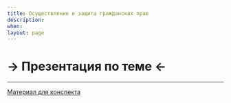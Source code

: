 ```yaml
---
title: Осуществление и защита гражданских прав
description:
when:
layout: page
---
```


<style>
td {
    border: 1px solid black;
    text-align: left;
    font-weight: 300;
}
</style>

# &rarr; <a id="goToPresentation" target="_blank">Презентация по теме</a> &larr;

<hr />

[Материал для конспекта](./09/Samozaschita_Sukhanov.pdf)

<!-- # Вопросы -->

<!-- 1. Понятие и способы осуществления гражданских прав и исполнения гражданских обязанностей. -->
<!-- 2. Пределы осуществления гражданских прав. -->
<!-- 3. Понятие и содержание права на защиту гражданских прав. -->
<!-- 4. Самозащита гражданских прав. -->
<!-- 5. Особенности различных способов защиты прав. -->
<!-- 6. Юридическое значение и виды сроков. -->
<!-- 7. Порядок исчисления сроков. -->
<!-- 8. Понятие и классификация сроков защиты гражданского права. Приведите примеры -->
<!--    споров, для разрешения которых законом предусмотрен обязательный -->
<!--    претензионный порядок. -->
<!-- 9. Принципы осуществления прав и исполнения обязанностей: -->
<!--    - Целеполагающие принципы: -->
<!--      - Принцип гарантированного осуществления гражданских прав и исполнения -->
<!--        обязанностей -->
<!--      - Принцип эффективности -->
<!--      - Принцип сочетания частных (личных) и общественных интересов -->
<!--    - Принципы-методы: -->
<!--      - Принцип беспрепятственного осуществления гражданских прав -->
<!--      - Принцип равенства участников гражданских правоотношений -->
<!--      - Принцип диспозитивности -->
<!--      - Принцип сохранения прав в случае отказа граждан и юридических лиц от этих -->
<!--        прав -->
<!--      - Принцип недопустимости злоупотребления правом -->
<!--      - Принцип соразмерности гражданских прав и обязанностей -->

<!-- # Задачи -->

<!-- ## Задача 1 -->

<!-- Одна из жительниц подъезда дома № 14 по улице Новомихайловской Валентина -->
<!-- Андреевна была любительницей кошек и собак. Семьи у пожилой женщины не было, -->
<!-- поэтому она после выхода на пенсию взяла из собачьего приюта четырех собак -->
<!-- разных пород, а также регулярно подбирала на улице бездомных кошек, число -->
<!-- которых за полгода достигло двенадцати. Домашние питомцы Валентины Андреевны -->
<!-- доставляли ей много радости, однако соседи по подъезду испытывали большие -->
<!-- неудобства: мало того, что им мешал шум, создаваемый животными, запахи из -->
<!-- квартиры Валентины Андреевны проникали на лестничную клетку, а затем и в -->
<!-- квартиры соседей. -->

<!-- Токаревы, являясь ближайшими соседями Валентины Андреевны в отчаянии вызвали -->
<!-- участкового с требованием прекратить безобразие. Однако участковый объяснил, что -->
<!-- ограничения по содержанию животных, влекущие наложение административного -->
<!-- взыскания в случае их невыполнения касаются только содержания диких и в том -->
<!-- числе редких животных. Также граждане должны соблюдать санитарно-гигиенические, -->
<!-- ветеринарные и требования по безопасности содержания животных. В частности -->
<!-- существует запрет на содержание животных в местах общего пользования, в -->
<!-- коммунальных квартирах, при наличии у соседей медицинских противопоказаний, -->
<!-- выгул без поводка и намордника и т.д. Уголовное наказание может последовать за -->
<!-- причинение тяжкого вреда по неосторожности при нападении животного и за жестокое -->
<!-- обращение с животным, повлекшее его гибель или увечье. Так как в действиях -->
<!-- соседки отсутствуют составы преступления и административного правонарушения, -->
<!-- привлечь к ответственности Валентину Андреевну невозможно и забрать животных -->
<!-- милиция не может. Инициативная группа соседей на следующий день обратилась за -->
<!-- консультацией к юристу. -->

<!-- **Вопросы:** -->

<!-- 1. Как определить пределы осуществления права? -->
<!-- 2. Какую консультацию по защите прав соседей должен дать юрист? -->
<!-- 3. Могут ли соседи требовать устранить препятствия в осуществлении своих прав -->
<!--    путем передачи животных Валентины Андреевны в собачий и кошачий приюты? -->

<!-- ## Задача 2 -->

<!-- Тарас и Надежда Ивановы расторгли брак в судебном порядке. В решении суда по -->
<!-- заявлению лиц, участвующих в деле было указано, что материальных претензий они -->
<!-- друг к другу не имеют, спор о месте проживания несовершеннолетнего ребенка -->
<!-- Даниила (12 лет) отсутствует. После расторжения брака бывшие супруги заключили -->
<!-- соглашение, в котором определили, что двухкомнатная квартира, приобретенная ими -->
<!-- во время брака, сохраняет статус общей собственности, но с определением равных -->
<!-- долей в праве. Пользование жилым помещением предоставляется Надежде Ивановой, -->
<!-- которая будет проживать в данной квартире с сыном Даниилом, Тарас же Иванов -->
<!-- право пользования этим жилым помещением утрачивает. Взамен этого Надежда -->
<!-- обязуется не предъявлять требования к бывшему супругу о содержании -->
<!-- несовершеннолетнего ребенка в виде взыскания алиментов до достижения Даниилом -->
<!-- совершеннолетнего возраста. Не считая данный договор алиментным соглашением, -->
<!-- бывшие супруги не стали обращаться к нотариусу за его удостоверением. Через год -->
<!-- Надежда попала в больницу с черепно-мозговой травмой и вследствие длительного -->
<!-- лечения, повлекшего значительные расходы на медикаменты и потерю в заработной -->
<!-- плате, стала испытывать материальные затруднения. К тому же сын занимался лыжным -->
<!-- спортом и затраты на экипировку и участие в соревнованиях так же были нагрузкой -->
<!-- на бюджет семьи. Подруга посоветовала Надежде обратиться в суд с требованием к -->
<!-- отцу Даниила и взыскать алименты на ребенка за прошедшее с расторжения брака -->
<!-- время. Однако Надежда сомневалась, что имеет на это право вследствие -->
<!-- подписанного с бывшим супругом договора. -->

<!-- **Вопросы:** -->

<!-- 1. Имеет ли юридическую силу подписанное между Надеждой и Тарасом Ивановыми -->
<!--    соглашение? -->
<!-- 2. Какие юридические последствия имеет отказ от субъективных гражданских прав? -->
<!-- 3. Как следует поступить Надежде Ивановой в сложившейся ситуации? -->

<!-- ## Задача 3 -->

<!-- Два брата Леонид и Яков получили в наследство от отца долю в праве общей -->
<!-- собственности на офисное помещение, расположенное в центре города. Кроме них -->
<!-- другими сособственниками были ООО «Янтарь» и гражданин Сидоренко Н.Н. -->

<!-- Леонид желал улучшить свои жилищные условия и нуждался в деньгах, поэтому решил -->
<!-- продать свою долю. Он обратился к директору ООО «Янтарь» Матвейчук А.А. с -->
<!-- предложением купить его долю, так как он слышал о намерениях общества постепенно -->
<!-- выкупить все помещение и считал его наиболее заинтересованным в приобретении. -->
<!-- Матвейчук А.А. разъяснил, что по закону у всех сособственников имеется -->
<!-- преимущественное перед третьими лицами право покупки продаваемой доли, поэтому -->
<!-- чтобы избежать конкуренции между сособственниками он предложил Леониду вступить -->
<!-- в качестве участника в ООО «Янтарь» с вкладом в уставный капитал в виде -->
<!-- принадлежащей ему доли в праве общей собственности. Он пояснил, что впоследствии -->
<!-- Леонид может выйти из состава участников общества с выплатой причитающейся ему -->
<!-- денежной суммы, соответствующей внесенному вкладу. -->

<!-- Леонид обратился к знакомому юристу с просьбой разъяснить ему правомерность -->
<!-- данного предложения. Он опасался, что другие сособственники, защищая свои -->
<!-- интересы, оспорят его действия по передаче доли обществу. -->

<!-- **Вопросы:** -->

<!-- 1. Каковы пределы осуществления гражданских прав? Дайте понятие «злоупотребление -->
<!--    правом». Является ли описанная ситуация примером злоупотребления правом? -->
<!-- 2. Могут ли другие сособственники оспорить сделку по внесению в качестве вклада -->
<!--    в уставной капитал доли в праве общей собственности? -->
<!-- 3. Какое разъяснение должен дать юрист по данному вопросу? -->

<!-- ## Задача 4 -->

<!-- Кулагина М. 5 марта купила в торговом центре «Омский» весенний плащ. Когда -->
<!-- Кулагина примерила новый плащ с сапогами, шляпкой и новой сумочкой, она поняла, -->
<!-- что новый плащ не согласуется с другими вещами стилистически. К тому же из -->
<!-- передачи «Модный приговор» она узнала, что темные тона старят как минимум на -->
<!-- десять лет. 20 марта Кулагина решила обменять плащ на другой по цвету и фасону. -->
<!-- Однако заведующая торговым центром отказалась обменивать товар, так как Кулагина -->
<!-- М. пропустила 14-дневный срок. Кулагина М. настаивала на удовлетворении своих -->
<!-- требований, пояснив, что 19 марта был выходной день – воскресенье, и центр был -->
<!-- закрыт. -->

<!-- Кто прав в данной ситуации? Как необходимо исчислять срок для обмена товара? -->
<!-- Каковы особенности окончания срока в нерабочий день? -->

<!-- ## Задача 5 -->

<!-- Новый директор ООО «Буря» Океанов П., избранный учредителями 11.11.2019 года, и -->
<!-- являющийся одним из его участников, в процессе ознакомления с документами -->
<!-- общества выяснил, что 20.07.2019 года общество совершило сделку по отчуждению -->
<!-- имущества, - земельного участка, площадью 500 ГА, супруге одного из участников. -->
<!-- Посчитав, что это сделка является сделкой с заинтересованностью Океанов П. решил -->
<!-- ее обжаловать. Он был уверен, что срок давности не истек, поскольку он узнал о -->
<!-- совершенной сделке только 20.11.2020 года. -->

<!-- С каким моментом закон связывает начало течения срока исковой давности? Каковы -->
<!-- особенности определения начала течения срока исковой давности в целях -->
<!-- оспаривания сделок для участников ООО? -->

<!-- Усатов К. 30.04.2011 года заключил с ПАО «Стройкредитбанк» договор банковского -->
<!-- вклада на два года на сумму 800 000 рублей по ставке 11% годовых. В августе 2011 -->
<!-- года Усатов К. уехал в Израиль в целях обмена опытом работы в сфере медицины. -->
<!-- Летом 2019 года Усатов вернулся домой и вспомнил, что у него имеется вклад в -->
<!-- Банке. Когда он обратился к сотруднику Банка с целью забрать вклад, сотрудник -->
<!-- банка отказал в этой просьбе со ссылкой на то, что срок действия договора истек. -->
<!-- Банк после окончания срока действия договора еще год начислял проценты по ставке -->
<!-- до востребования, а потом по условиям договора денежные средства автоматически -->
<!-- перешли Банку. -->

<!-- С какого момента начинают начисляться проценты по договору банковского вклада? В -->
<!-- чем особенность истечения срока действия договора по договору банковского -->
<!-- вклада? Можно ли ограничить право вкладчика на возврат вклада по первому -->
<!-- требованию? Применяются ли сроки исковой давности к такого рода отношениям? -->

<!-- ## Задача 6 -->

<!-- Борискин А. до того, как был призван в армию, жил с бабушкой и дедушкой в -->
<!-- трехкомнатной квартире. В результате приватизации указанной квартиры он стал -->
<!-- собственником 1/3 доли. За время пребывания Борискина А. в Вооруженных силах РФ -->
<!-- его бабушка и дедушка подали иски о деприватизации указанной квартиры и о -->
<!-- выселении Борискина А. из соответствующего жилья. В армии Борискин А. находился -->
<!-- несколько лет, так как после окончания срочной службы заключил контракт на 2 -->
<!-- года и служил в «горячей точке». Когда Борискин А. вернулся из армии ему -->
<!-- пришлось снимать комнату, так как проживать ему было негде. В связи с этим -->
<!-- Борискин А. обратился в суд с иском о признании права собственности на 1/3 -->
<!-- квартиры. Однако суд отказал ему в заявленных требованиях со ссылкой на то, что -->
<!-- с момента принятия решения суда о деприватизации прошло более трех лет, истек -->
<!-- срок давности. -->

<!-- Оцените законность решения суда. Когда в данной ситуации начинает течь срок -->
<!-- давности? В каких случаях происходит приостановление течения срока исковой -->
<!-- давности? -->

<!-- ## Задача 7 -->

<!-- Между Ломиным А. и АО «Ажурстрой» был заключен договор участия в долевом -->
<!-- строительстве многоквартирного жилого дома (объект). По условиям договора объект -->
<!-- должен был быть сдан в эксплуатацию 01.02.2013 года, но Застройщик нарушил сроки -->
<!-- и передал квартиры дольщикам только 01.07.2015 года. Ломин А. насчитал неустойку -->
<!-- в размере 250 тыс. рублей, но соответствующее требование предъявил только -->
<!-- 10.04.2016 года. Ответчик заявил в суде о пропуске срока исковой давности. Ломин -->
<!-- А., в свою очередь, подал заявление о восстановлении срока исковой давности, -->
<!-- ссылаясь на то, что осенью 2015 и зимой 2016 года он сильно болел, а в марте -->
<!-- 2016 года он находился в очередном отпуске за границей. -->

<!-- Кто прав в данной ситуации? Как решение примет суд? Назовите основания -->
<!-- восстановления сроков исковой давности? -->

<!-- Дополнительно: -->

<!-- 1. [Обобщение судебной практики по вопросам, связанным с применением норм закона, регулирующих исковую давность](https://xn--80az.xn--b1aew.xn--p1ai/upload/site128/document_file/Obobschenie_sudebnoy_praktiki_po_voprosam,_svyazannym_s_primen.pdf) -->
<!-- 2. [Пункт 12 Постановления Пленума Верховного Суда РФ, Пленума ВАС РФ от 28.02.1995 № 2/1 «О некоторых вопросах, связанных с введением в действие части первой Гражданского кодекса Российской Федерации»](http://www.consultant.ru/document/cons_doc_LAW_6186/) -->

<!-- # Задания -->

<!-- ## Задание 1 -->

<!-- Ознакомьтесь с Постановлением Пленума Верховного Суда РФ от 29.09.2015 № 43 (СПС -->
<!-- «КонсультантПлюс») и ответьте на вопросы: -->

<!-- 1. Что понимается под правом лица, подлежащим защите судом? -->
<!-- 2. О совокупности каких обстоятельств должно узнать лицо, чтобы начал течь срок -->
<!--    исковой давности? -->
<!-- 3. Когда начинает течь срок исковой давности по требованиям публично-правовых -->
<!--    образований в лице уполномоченных органов? -->
<!-- 4. Какова форма заявления о пропуске исковой давности? -->
<!-- 5. Течет ли срок исковой давности со дня обращения в суд за защитой нарушенного -->
<!--    права? -->
<!-- 6. В каких случаях течение срока исковой давности приостанавливается? -->
<!-- 7. Что считается днем обраения в суд за судебной защитой? -->
<!-- 8. Какие действия свидительствуют о признании долга? -->
<!-- 9. Какие уважительные причины являются основание для восстановления пропущенного -->
<!--    срока исковой давности? -->

<!-- ## Задание 2 -->

<!-- На какие виды товаров устанавливаются сроки годности и сроки службы? -->
<!-- Распределите номера указанных товаров по соответствующим ячейкам. -->

<!-- <\!-- +---------------+---------------+ -\-> -->
<!-- <\!-- |Срок годности  |               | -\-> -->
<!-- <\!-- +---------------+---------------+ -\-> -->
<!-- <\!-- |Срок службы    |               | -\-> -->
<!-- <\!-- +---------------+---------------+ -\-> -->

<!-- <table border="1"> -->
<!--   <tr> -->
<!--     <td align="left" valign="top"> -->
<!--       Срок годности -->
<!--     </td> -->
<!--     <td align="left" valign="top"> -->
<!--       &nbsp;&nbsp;&nbsp;&nbsp;&nbsp;&nbsp;&nbsp;&nbsp;&nbsp;&nbsp;&nbsp;&nbsp;&nbsp;&nbsp;&nbsp;&nbsp;&nbsp;&nbsp;&nbsp;&nbsp;&nbsp;&nbsp;&nbsp;&nbsp;&nbsp;&nbsp;&nbsp;&nbsp;&nbsp;&nbsp;&nbsp;&nbsp;&nbsp;&nbsp;&nbsp;&nbsp;&nbsp;&nbsp;&nbsp;&nbsp;&nbsp;&nbsp;&nbsp;&nbsp;&nbsp; -->
<!--     </td> -->
<!--   </tr> -->
<!--   <tr> -->
<!--     <td align="left" valign="top"> -->
<!--       Срок службы -->
<!--     </td> -->
<!--     <td align="left" valign="top"> -->
<!--       &nbsp;&nbsp;&nbsp;&nbsp;&nbsp;&nbsp;&nbsp;&nbsp;&nbsp;&nbsp;&nbsp;&nbsp;&nbsp;&nbsp;&nbsp;&nbsp;&nbsp;&nbsp;&nbsp;&nbsp;&nbsp;&nbsp;&nbsp;&nbsp;&nbsp;&nbsp;&nbsp;&nbsp;&nbsp;&nbsp;&nbsp;&nbsp;&nbsp;&nbsp;&nbsp;&nbsp;&nbsp;&nbsp;&nbsp;&nbsp;&nbsp;&nbsp;&nbsp;&nbsp;&nbsp; -->
<!--     </td> -->
<!--   </tr> -->
<!-- </table> -->

<!-- <\!-- +-------------------------+-------------------------+-------------------------+ -\-> -->
<!-- <\!-- |1) велосипед             |10) витамин «с»          |19) холодильник          | -\-> -->
<!-- <\!-- +-------------------------+-------------------------+-------------------------+ -\-> -->
<!-- <\!-- |2) набор шоколадных      |11) масло сливочное      |20) кофе натуральный     | -\-> -->
<!-- <\!-- |конфет                   |                         |растворимый              | -\-> -->
<!-- <\!-- +-------------------------+-------------------------+-------------------------+ -\-> -->
<!-- <\!-- |3) печенье овсяное       |12) чай «Бодрость»       |21) вода минеральная     | -\-> -->
<!-- <\!-- +-------------------------+-------------------------+-------------------------+ -\-> -->
<!-- <\!-- |4) телевизор             |13) зефир в шоколаде     |22) музыкальный центр    | -\-> -->
<!-- <\!-- +-------------------------+-------------------------+-------------------------+ -\-> -->
<!-- <\!-- |5) смартфон              |14) крем для рук         |23) стиральная машина    | -\-> -->
<!-- <\!-- +-------------------------+-------------------------+-------------------------+ -\-> -->
<!-- <\!-- |6) глазные капли         |15) микроволновая печь   |24) молоко 3%            | -\-> -->
<!-- <\!-- +-------------------------+-------------------------+-------------------------+ -\-> -->
<!-- <\!-- |7) рыбные консервы       |16) таблетки от головной |25) корм для собак       | -\-> -->
<!-- <\!-- |                         |боли                     |                         | -\-> -->
<!-- <\!-- +-------------------------+-------------------------+-------------------------+ -\-> -->
<!-- <\!-- |8) мобильный телефон     |17) видеомагнитофон      |26) фруктовое варенье    | -\-> -->
<!-- <\!-- +-------------------------+-------------------------+-------------------------+ -\-> -->
<!-- <\!-- |9) кефир                 |18) жевательная резинка  |27) фен                  | -\-> -->
<!-- <\!-- +-------------------------+-------------------------+-------------------------+ -\-> -->

<!-- <table border="1"> -->
<!--   <tr> -->
<!--     <td align="left" valign="top"> -->
<!--       1) велосипед -->
<!--     </td> -->
<!--     <td align="left" valign="top"> -->
<!--       10) витамин «с» -->
<!--     </td> -->
<!--     <td align="left" valign="top"> -->
<!--       19) холодильник -->
<!--     </td> -->
<!--   </tr> -->
<!--   <tr> -->
<!--     <td align="left" valign="top"> -->
<!--       2) набор шоколадных      <br /> -->
<!--       конфет -->
<!--     </td> -->
<!--     <td align="left" valign="top"> -->
<!--       11) масло сливочное      <br /> -->
<!--     </td> -->
<!--     <td align="left" valign="top"> -->
<!--       20) кофе натуральный     <br /> -->
<!--       растворимый -->
<!--     </td> -->
<!--   </tr> -->
<!--   <tr> -->
<!--     <td align="left" valign="top"> -->
<!--       3) печенье овсяное -->
<!--     </td> -->
<!--     <td align="left" valign="top"> -->
<!--       12) чай «Бодрость» -->
<!--     </td> -->
<!--     <td align="left" valign="top"> -->
<!--       21) вода минеральная -->
<!--     </td> -->
<!--   </tr> -->
<!--   <tr> -->
<!--     <td align="left" valign="top"> -->
<!--       4) телевизор -->
<!--     </td> -->
<!--     <td align="left" valign="top"> -->
<!--       13) зефир в шоколаде -->
<!--     </td> -->
<!--     <td align="left" valign="top"> -->
<!--       22) музыкальный центр -->
<!--     </td> -->
<!--   </tr> -->
<!--   <tr> -->
<!--     <td align="left" valign="top"> -->
<!--       5) смартфон -->
<!--     </td> -->
<!--     <td align="left" valign="top"> -->
<!--       14) крем для рук -->
<!--     </td> -->
<!--     <td align="left" valign="top"> -->
<!--       23) стиральная машина -->
<!--     </td> -->
<!--   </tr> -->
<!--   <tr> -->
<!--     <td align="left" valign="top"> -->
<!--       6) глазные капли -->
<!--     </td> -->
<!--     <td align="left" valign="top"> -->
<!--       15) микроволновая печь -->
<!--     </td> -->
<!--     <td align="left" valign="top"> -->
<!--       24) молоко 3% -->
<!--     </td> -->
<!--   </tr> -->
<!--   <tr> -->
<!--     <td align="left" valign="top"> -->
<!--       7) рыбные консервы       <br /> -->
<!--     </td> -->
<!--     <td align="left" valign="top"> -->
<!--       16) таблетки от головной <br /> -->
<!--       боли -->
<!--     </td> -->
<!--     <td align="left" valign="top"> -->
<!--       25) корм для собак       <br /> -->
<!--     </td> -->
<!--   </tr> -->
<!--   <tr> -->
<!--     <td align="left" valign="top"> -->
<!--       8) мобильный телефон -->
<!--     </td> -->
<!--     <td align="left" valign="top"> -->
<!--       17) видеомагнитофон -->
<!--     </td> -->
<!--     <td align="left" valign="top"> -->
<!--       26) фруктовое варенье -->
<!--     </td> -->
<!--   </tr> -->
<!--   <tr> -->
<!--     <td align="left" valign="top"> -->
<!--       9) кефир -->
<!--     </td> -->
<!--     <td align="left" valign="top"> -->
<!--       18) жевательная резинка -->
<!--     </td> -->
<!--     <td align="left" valign="top"> -->
<!--       27) фен -->
<!--     </td> -->
<!--   </tr> -->
<!-- </table> -->

<!-- ## Задание 3 -->

<!-- Выполнить тест со ссылками на нормы права. -->

<!-- 1. Течение исковой давности прерывается: -->

<!--    а) наступлением чрезвычайных и непредотвратимых при данных условиях обстоятельств; -->

<!--    б) приостановлением действия закона или иного правового акта, регулирующего соответствующее отношение; -->

<!--    в) совершением обязанным лицом действий, свидетельствующих о признании долга;" -->

<!--    г) установленной на основании закона Правительством РФ отсрочкой исполнения обязательств; -->

<!--    д) признанием истца или ответчика несостоятельным. -->

<!-- 2. Срок, в течение которого управомоченный субъект вправе обратиться непосредственно к обязанному лицу в целях урегулирования возникшего между ними разногласия до обращения в суд: -->

<!--    а) пресекательный; -->

<!--    б) преклюзивный; -->

<!--    в) гарантийный; -->

<!--    г) претензионный; -->

<!--    д) срок службы. -->

<!-- 3. Сроки, в течение которых нарушенное или оспариваемое право подлежит защите: -->

<!--    а) сроки исполнения обязанностей; -->

<!--    б) сроки защиты гражданских прав; -->

<!--    в) сроки годности; -->

<!--    г) сроки службы; -->

<!--    д) гарантийные сроки. -->

<!-- 4. Сроки, установленные в качестве исключений из общего правила и действующие в случаях, прямо указанных в законе: -->

<!--    а) специальные; -->

<!--    б) общие; -->

<!--    в) разумные; -->

<!--    г) определенные; -->

<!--    д) неопределенные. -->

<!-- 5. Сроки, установленные судом: -->

<!--    а) законные; -->

<!--    б) подзаконные; -->

<!--    в) договорные; -->

<!--    г) судебные; -->

<!--    д) обычные. -->

<!-- 6. 6-месячный срок, установленный для принятия наследства или отказа от него, является сроком: -->

<!--    а) договорным; -->

<!--    б) судебным; -->

<!--    в) административным; -->

<!--    г) законным; -->

<!--    д) внедоговорным. -->

<!-- 7. Сроки, в течение которых обязанное лицо должно совершить действие, составляющее содержание этой обязанности: -->

<!--    а) сроки защиты гражданских прав; -->

<!--    б) сроки осуществления гражданских прав; -->

<!--    в) сроки исполнения обязанностей; -->

<!--    г) сроки реализации гражданских прав; -->

<!--    д) сроки применения гражданских прав." -->

<!-- 8. Для таких товаров, как продукты питания, изделия бытовой химии, парфюмерные товары, устанавливаются сроки: -->

<!--    а) годности; -->

<!--    б) реализации; -->

<!--    в) транспортабельности; -->

<!--    г) службы; -->

<!--    д) испытания. -->

<!-- 9. Исковая давность начинает течь со дня: -->

<!--    а) когда стороны вступили в договорные отношения; -->

<!--    б) когда лицо узнало или должно было узнать о нарушении своего права; -->

<!--    в) когда стороны обязательства начали исполнять свои обязанности; -->

<!--    г) когда гражданин или юридическое лицо приобретают правоспособность; -->

<!--    д) когда между субъектами гражданских правоотношений возник спор. -->

<!-- 10. Возможность принудительного осуществления требования истца через суд: -->

<!--     а) право на иск в процессуальном смысле; -->

<!--     б) право на иск в объективном смысле; -->

<!--     в) право на иск в субъективном смысле; -->

<!--     г) право на иск в фактическом смысле; -->

<!--     д) право на иск в материальном смысле. -->

<!-- 11. Общий срок исковой давности, начавший течь 20 августа 2018 г., истечет: -->

<!--     а) 20 августа 2019 г.; -->

<!--     б) 10 августа 2018 г.; -->

<!--     в) 20 августа 2020 г.; -->

<!--     г) 10 августа 2021 г.; -->

<!--     д) 20 августа 2021 г. -->

<!-- 12. Срок исковой давности по требованию о признании оспоримой сделки недействительной и о применении последствий ее недействительности составляет: -->

<!--     а) 1 год; -->

<!--     б) 2 года; -->

<!--     в) 3 года; -->

<!--     г) 5 лет; -->

<!--     д) 15 лет. -->

<!-- 13. Срок исковой давности по требованиям о применении последствий недействительности ничтожной сделки и о признании такой сделки недействительной составляет: -->

<!--     а) 2 года; -->

<!--     б) 6 месяцев; -->

<!--     в) 10 лет; -->

<!--     г) 3 года; -->

<!--     д) 1 год. -->

<!-- 14. Сроки, которые точно определены законом и которые не могут быть изменены по соглашению сторон: -->

<!--     а) императивные; -->

<!--     б) диспозитивные; -->

<!--     в) общие; -->

<!--     г) специальные; -->

<!--     д) абсолютно определенные. -->
